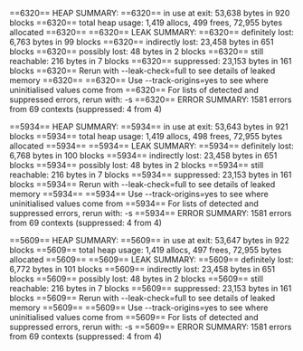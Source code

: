 ==6320== HEAP SUMMARY:
==6320== in use at exit: 53,638 bytes in 920 blocks
==6320== total heap usage: 1,419 allocs, 499 frees, 72,955 bytes allocated
==6320==
==6320== LEAK SUMMARY:
==6320== definitely lost: 6,763 bytes in 99 blocks
==6320== indirectly lost: 23,458 bytes in 651 blocks
==6320== possibly lost: 48 bytes in 2 blocks
==6320== still reachable: 216 bytes in 7 blocks
==6320== suppressed: 23,153 bytes in 161 blocks
==6320== Rerun with --leak-check=full to see details of leaked memory
==6320==
==6320== Use --track-origins=yes to see where uninitialised values come from
==6320== For lists of detected and suppressed errors, rerun with: -s
==6320== ERROR SUMMARY: 1581 errors from 69 contexts (suppressed: 4 from 4)

==5934== HEAP SUMMARY:
==5934== in use at exit: 53,643 bytes in 921 blocks
==5934== total heap usage: 1,419 allocs, 498 frees, 72,955 bytes allocated
==5934==
==5934== LEAK SUMMARY:
==5934== definitely lost: 6,768 bytes in 100 blocks
==5934== indirectly lost: 23,458 bytes in 651 blocks
==5934== possibly lost: 48 bytes in 2 blocks
==5934== still reachable: 216 bytes in 7 blocks
==5934== suppressed: 23,153 bytes in 161 blocks
==5934== Rerun with --leak-check=full to see details of leaked memory
==5934==
==5934== Use --track-origins=yes to see where uninitialised values come from
==5934== For lists of detected and suppressed errors, rerun with: -s
==5934== ERROR SUMMARY: 1581 errors from 69 contexts (suppressed: 4 from 4)

==5609== HEAP SUMMARY:
==5609== in use at exit: 53,647 bytes in 922 blocks
==5609== total heap usage: 1,419 allocs, 497 frees, 72,955 bytes allocated
==5609==
==5609== LEAK SUMMARY:
==5609== definitely lost: 6,772 bytes in 101 blocks
==5609== indirectly lost: 23,458 bytes in 651 blocks
==5609== possibly lost: 48 bytes in 2 blocks
==5609== still reachable: 216 bytes in 7 blocks
==5609== suppressed: 23,153 bytes in 161 blocks
==5609== Rerun with --leak-check=full to see details of leaked memory
==5609==
==5609== Use --track-origins=yes to see where uninitialised values come from
==5609== For lists of detected and suppressed errors, rerun with: -s
==5609== ERROR SUMMARY: 1581 errors from 69 contexts (suppressed: 4 from 4)
